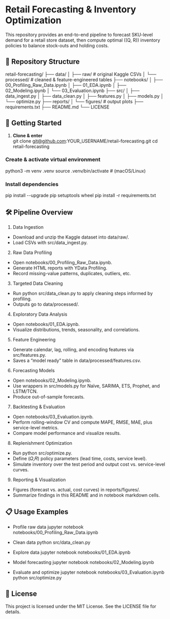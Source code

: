 # Retail Forecasting & Inventory Optimization

This repository provides an end-to-end pipeline to forecast SKU-level demand for a retail store dataset, then compute optimal \((Q, R)\) inventory policies to balance stock-outs and holding costs.

## 📁 Repository Structure

retail-forecasting/ 
├── data/ 
│ ├── raw/ # original Kaggle CSVs 
│ └── processed/ # cleaned & feature-engineered tables 
├── notebooks/ 
│ ├── 00_Profiling_Raw_Data.ipynb
│ ├── 01_EDA.ipynb
│ ├── 02_Modeling.ipynb
│ └── 03_Evaluation.ipynb
├── src/ 
│ ├── data_ingest.py
│ ├── data_clean.py
│ ├── features.py
│ ├── models.py
│ └── optimize.py
├── reports/ 
│ └── figures/ # output plots 
├── requirements.txt
├── README.md
└── LICENSE


## 🚀 Getting Started

1. **Clone & enter**  
   git clone git@github.com:YOUR_USERNAME/retail-forecasting.git
   cd retail-forecasting

### Create & activate virtual environment

python3 -m venv .venv
source .venv/bin/activate    # (macOS/Linux)

### Install dependencies

pip install --upgrade pip setuptools wheel
pip install -r requirements.txt

## 🛠️ Pipeline Overview
1. Data Ingestion
- Download and unzip the Kaggle dataset into data/raw/.
- Load CSVs with src/data_ingest.py.

2. Raw Data Profiling
- Open notebooks/00_Profiling_Raw_Data.ipynb.
- Generate HTML reports with YData Profiling.
- Record missing-value patterns, duplicates, outliers, etc.

3. Targeted Data Cleaning
- Run python src/data_clean.py to apply cleaning steps informed by profiling.
- Outputs go to data/processed/.

4. Exploratory Data Analysis
- Open notebooks/01_EDA.ipynb.
- Visualize distributions, trends, seasonality, and correlations.

5. Feature Engineering
- Generate calendar, lag, rolling, and encoding features via src/features.py.
- Saves a “model ready” table in data/processed/features.csv.

6. Forecasting Models
- Open notebooks/02_Modeling.ipynb.
- Use wrappers in src/models.py for Naïve, SARIMA, ETS, Prophet, and LSTM/TCN.
- Produce out-of-sample forecasts.

7. Backtesting & Evaluation
- Open notebooks/03_Evaluation.ipynb.
- Perform rolling-window CV and compute MAPE, RMSE, MAE, plus service-level metrics.
- Compare model performance and visualize results.

8. Replenishment Optimization
- Run python src/optimize.py.
- Define (𝑄,𝑅) policy parameters (lead time, costs, service level).
- Simulate inventory over the test period and output cost vs. service-level curves.

9. Reporting & Visualization
- Figures (forecast vs. actual, cost curves) in reports/figures/.
- Summarize findings in this README and in notebook markdown cells.


## 📋 Usage Examples
- Profile raw data
jupyter notebook notebooks/00_Profiling_Raw_Data.ipynb

- Clean data
python src/data_clean.py

- Explore data
jupyter notebook notebooks/01_EDA.ipynb

- Model forecasting
jupyter notebook notebooks/02_Modeling.ipynb

- Evaluate and optimize
jupyter notebook notebooks/03_Evaluation.ipynb
python src/optimize.py

## 📄 License
This project is licensed under the MIT License. See the LICENSE file for details.